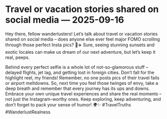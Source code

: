 # Travel or vacation stories shared on social media — 2025-09-16

Hey there, fellow wanderlusters! Let’s talk about travel or vacation stories shared on social media – does anyone else ever feel major FOMO scrolling through those perfect Insta pics? 🌴✈️ Sure, seeing stunning sunsets and exotic locales can make us dream of our next adventure, but let’s keep it real, peeps.

Behind every perfect selfie is a whole lot of not-so-glamorous stuff – delayed flights, jet lag, and getting lost in foreign cities. Don’t fall for the highlight reel, my friends! Remember, no one posts pics of their travel fails or airport meltdowns. So, next time you feel those twinges of envy, take a deep breath and remember that every journey has its ups and downs. Embrace your own unique travel experiences and share the real moments – not just the Instagram-worthy ones. Keep exploring, keep adventuring, and don’t forget to pack your sense of humor! 🌍✨ #TravelTruths #WanderlustRealness